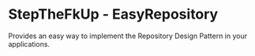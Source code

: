 # StepTheFkUp - EasyRepository

Provides an easy way to implement the Repository Design Pattern in your applications.